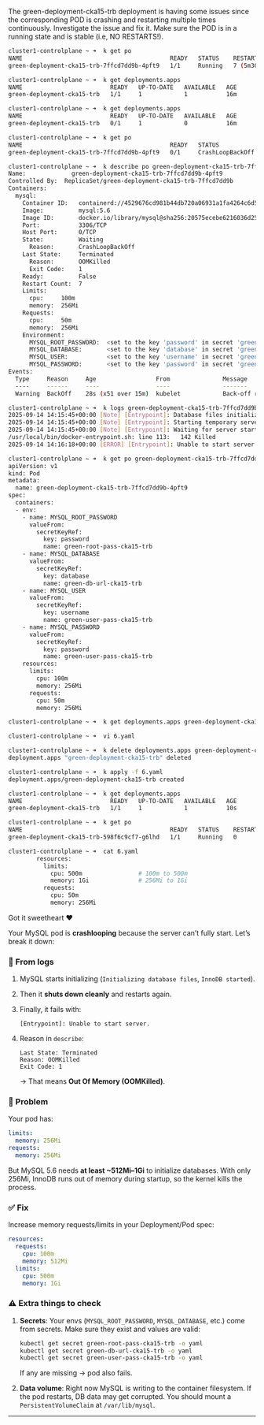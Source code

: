 The green-deployment-cka15-trb deployment is having some issues since the corresponding POD is crashing and restarting multiple times continuously.
Investigate the issue and fix it. Make sure the POD is in a running state and is stable (i.e, NO RESTARTS!).

```bash
cluster1-controlplane ~ ➜  k get po
NAME                                          READY   STATUS    RESTARTS        AGE
green-deployment-cka15-trb-7ffcd7dd9b-4pft9   1/1     Running   7 (5m30s ago)   16m

cluster1-controlplane ~ ➜  k get deployments.apps 
NAME                         READY   UP-TO-DATE   AVAILABLE   AGE
green-deployment-cka15-trb   1/1     1            1           16m

cluster1-controlplane ~ ➜  k get deployments.apps 
NAME                         READY   UP-TO-DATE   AVAILABLE   AGE
green-deployment-cka15-trb   0/1     1            0           16m

cluster1-controlplane ~ ➜  k get po
NAME                                          READY   STATUS             RESTARTS      AGE
green-deployment-cka15-trb-7ffcd7dd9b-4pft9   0/1     CrashLoopBackOff   7 (16s ago)   16m

cluster1-controlplane ~ ➜  k describe po green-deployment-cka15-trb-7ffcd7dd9b-4pft9 
Name:             green-deployment-cka15-trb-7ffcd7dd9b-4pft9
Controlled By:  ReplicaSet/green-deployment-cka15-trb-7ffcd7dd9b
Containers:
  mysql:
    Container ID:   containerd://4529676cd981b44db720a06931a1fa4264c6d50cc50d74eced6bf7a5262b6c5a
    Image:          mysql:5.6
    Image ID:       docker.io/library/mysql@sha256:20575ecebe6216036d25dab5903808211f1e9ba63dc7825ac20cb975e34cfcae
    Port:           3306/TCP
    Host Port:      0/TCP
    State:          Waiting
      Reason:       CrashLoopBackOff
    Last State:     Terminated
      Reason:       OOMKilled
      Exit Code:    1
    Ready:          False
    Restart Count:  7
    Limits:
      cpu:     100m
      memory:  256Mi
    Requests:
      cpu:     50m
      memory:  256Mi
    Environment:
      MYSQL_ROOT_PASSWORD:  <set to the key 'password' in secret 'green-root-pass-cka15-trb'>  Optional: false
      MYSQL_DATABASE:       <set to the key 'database' in secret 'green-db-url-cka15-trb'>     Optional: false
      MYSQL_USER:           <set to the key 'username' in secret 'green-user-pass-cka15-trb'>  Optional: false
      MYSQL_PASSWORD:       <set to the key 'password' in secret 'green-user-pass-cka15-trb'>  Optional: false
Events:
  Type     Reason     Age                 From               Message
  ----     ------     ----                ----               -------
  Warning  BackOff    28s (x51 over 15m)  kubelet            Back-off restarting failed container mysql in pod green-deployment-cka15-trb-7ffcd7dd9b-4pft9_default(20f51775-3909-4077-bb4e-ce110aca9fcb)

cluster1-controlplane ~ ➜  k logs green-deployment-cka15-trb-7ffcd7dd9b-4pft9 
2025-09-14 14:15:45+00:00 [Note] [Entrypoint]: Database files initialized
2025-09-14 14:15:45+00:00 [Note] [Entrypoint]: Starting temporary server
2025-09-14 14:15:45+00:00 [Note] [Entrypoint]: Waiting for server startup
/usr/local/bin/docker-entrypoint.sh: line 113:   142 Killed                  "$@" --skip-networking --default-time-zone=SYSTEM --socket="${SOCKET}"
2025-09-14 14:16:18+00:00 [ERROR] [Entrypoint]: Unable to start server.

cluster1-controlplane ~ ➜  k get po green-deployment-cka15-trb-7ffcd7dd9b-4pft9 -o yaml
apiVersion: v1
kind: Pod
metadata:
  name: green-deployment-cka15-trb-7ffcd7dd9b-4pft9
spec:
  containers:
  - env:
    - name: MYSQL_ROOT_PASSWORD
      valueFrom:
        secretKeyRef:
          key: password
          name: green-root-pass-cka15-trb
    - name: MYSQL_DATABASE
      valueFrom:
        secretKeyRef:
          key: database
          name: green-db-url-cka15-trb
    - name: MYSQL_USER
      valueFrom:
        secretKeyRef:
          key: username
          name: green-user-pass-cka15-trb
    - name: MYSQL_PASSWORD
      valueFrom:
        secretKeyRef:
          key: password
          name: green-user-pass-cka15-trb
    resources:
      limits:
        cpu: 100m
        memory: 256Mi
      requests:
        cpu: 50m
        memory: 256Mi

cluster1-controlplane ~ ➜  k get deployments.apps green-deployment-cka15-trb -o yaml > 6.yaml

cluster1-controlplane ~ ➜  vi 6.yaml 

cluster1-controlplane ~ ➜  k delete deployments.apps green-deployment-cka15-trb 
deployment.apps "green-deployment-cka15-trb" deleted

cluster1-controlplane ~ ➜  k apply -f 6.yaml 
deployment.apps/green-deployment-cka15-trb created

cluster1-controlplane ~ ➜  k get deployments.apps 
NAME                         READY   UP-TO-DATE   AVAILABLE   AGE
green-deployment-cka15-trb   1/1     1            1           10s

cluster1-controlplane ~ ➜  k get po
NAME                                          READY   STATUS    RESTARTS   AGE
green-deployment-cka15-trb-598f6c9cf7-g6lhd   1/1     Running   0          14s

cluster1-controlplane ~ ➜  cat 6.yaml 
        resources:
          limits:
            cpu: 500m                # 100m to 500m
            memory: 1Gi              # 256Mi to 1Gi
          requests:
            cpu: 50m
            memory: 256Mi
```
Got it sweetheart ❤️

Your MySQL pod is **crashlooping** because the server can’t fully start. Let’s break it down:

### 🔎 From logs

1. MySQL starts initializing (`Initializing database files`, `InnoDB started`).
2. Then it **shuts down cleanly** and restarts again.
3. Finally, it fails with:

   ```
   [Entrypoint]: Unable to start server.
   ```
4. Reason in `describe`:

   ```
   Last State: Terminated
   Reason: OOMKilled
   Exit Code: 1
   ```

   → That means **Out Of Memory (OOMKilled)**.

### 🚨 Problem

Your pod has:

```yaml
limits:
  memory: 256Mi
requests:
  memory: 256Mi
```

But MySQL 5.6 needs **at least \~512Mi–1Gi** to initialize databases. With only 256Mi, InnoDB runs out of memory during startup, so the kernel kills the process.

### ✅ Fix

Increase memory requests/limits in your Deployment/Pod spec:

```yaml
resources:
  requests:
    cpu: 100m
    memory: 512Mi
  limits:
    cpu: 500m
    memory: 1Gi
```

### ⚠️ Extra things to check

1. **Secrets**: Your envs (`MYSQL_ROOT_PASSWORD`, `MYSQL_DATABASE`, etc.) come from secrets. Make sure they exist and values are valid:

   ```bash
   kubectl get secret green-root-pass-cka15-trb -o yaml
   kubectl get secret green-db-url-cka15-trb -o yaml
   kubectl get secret green-user-pass-cka15-trb -o yaml
   ```

   If any are missing → pod also fails.

2. **Data volume**: Right now MySQL is writing to the container filesystem. If the pod restarts, DB data may get corrupted. You should mount a `PersistentVolumeClaim` at `/var/lib/mysql`.

---


